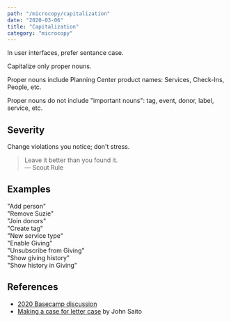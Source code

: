 ```yaml
---
path: "/microcopy/capitalization"
date: "2020-03-06"
title: "Capitalization"
category: "microcopy"
---
```


In user interfaces, prefer sentance case.

Capitalize only proper nouns.

Proper nouns include Planning Center product names: Services, Check-Ins, People, etc.

Proper nouns do not include "important nouns": tag, event, donor, label, service, etc.

## Severity

Change violations you notice; don't stress.

> Leave it better than you found it.  
> — Scout Rule

## Examples

"Add person"  
"Remove Suzie"  
"Join donors"  
"Create tag"  
"New service type"  
"Enable Giving"  
"Unsubscribe from Giving"  
"Show giving history"  
"Show history in Giving"

## References

- [2020 Basecamp discussion](https://3.basecamp.com/3670704/buckets/4998590/messages/2462623169#__recording_2470414094)
- [Making a case for letter case](https://medium.com/@jsaito/making-a-case-for-letter-case-19d09f653c98#.grtq9h2v8) by John Saito
